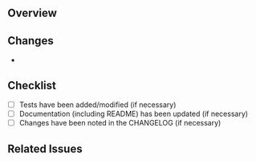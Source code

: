 <!-- Please provide a brief description of the purpose of this PR -->
## Overview
<!-- Explain the background and summary of the changes -->

## Changes
<!-- List the specific changes made in this PR -->
- 

## Checklist
- [ ] Tests have been added/modified (if necessary)
- [ ] Documentation (including README) has been updated (if necessary)
- [ ] Changes have been noted in the CHANGELOG (if necessary)

## Related Issues
<!-- Reference any related issues -->
